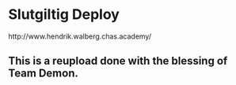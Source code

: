 <h1>Slutgiltig Deploy</h1>
http://www.hendrik.walberg.chas.academy/

## This is a reupload done with the blessing of Team Demon. 
